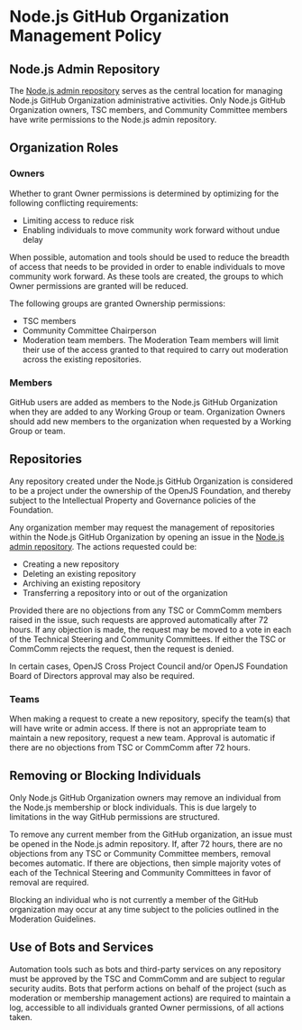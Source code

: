 # Node.js GitHub Organization Management Policy

## Node.js Admin Repository

The [Node.js admin repository][nodejs/admin] serves as the
central location for managing Node.js GitHub Organization administrative
activities. Only Node.js GitHub Organization owners, TSC members, and Community
Committee members have write permissions to the Node.js admin repository.

## Organization Roles

### Owners

Whether to grant Owner permissions is determined by optimizing
for the following conflicting requirements:

* Limiting access to reduce risk
* Enabling individuals to move community work forward without undue delay

When possible, automation and tools should be used to reduce the breadth of
access that needs to be provided in order to enable individuals to move
community work forward. As these tools are created, the groups to which
Owner permissions are granted will be reduced.

The following groups are granted Ownership permissions:

* TSC members
* Community Committee Chairperson
* Moderation team members. The Moderation Team members
will limit their use of the access granted to that required to carry out
moderation across the existing repositories.

### Members

GitHub users are added as members to the Node.js GitHub Organization when they
are added to any Working Group or team. Organization Owners should add new
members to the organization when requested by a Working Group or team.

## Repositories

Any repository created under the Node.js GitHub Organization is considered to be
a project under the ownership of the OpenJS Foundation, and thereby subject
to the Intellectual Property and Governance policies of the Foundation.

Any organization member may request the management of repositories within the
Node.js GitHub Organization by opening an issue in the
[Node.js admin repository][nodejs/admin]. The actions requested could be:

- Creating a new repository
- Deleting an existing repository
- Archiving an existing repository
- Transferring a repository into or out of the organization

Provided there are no objections from any TSC or CommComm members raised in
the issue, such requests are approved automatically after 72 hours. If any
objection is made, the request may be moved to a vote in each of the
Technical Steering and Community Committees. If either the TSC or CommComm
rejects the request, then the request is denied.

In certain cases, OpenJS Cross Project Council and/or OpenJS Foundation Board
of Directors approval may also be required.

### Teams

When making a request to create a new repository, specify the team(s) that will
have write or admin access. If there is not an appropriate team to maintain a
new repository, request a new team. Approval is automatic if there are no
objections from TSC or CommComm after 72 hours.

## Removing or Blocking Individuals

Only Node.js GitHub Organization owners may remove an individual from the
Node.js membership or block individuals. This is due largely to
limitations in the way GitHub permissions are structured.

To remove any current member from the GitHub organization, an issue must be
opened in the Node.js admin repository. If, after 72 hours, there are no
objections from any TSC or Community Committee members, removal becomes
automatic. If there are objections, then simple majority votes of each of the
Technical Steering and Community Committees in favor of removal are required.

Blocking an individual who is not currently a member of the GitHub organization
may occur at any time subject to the policies outlined in the Moderation
Guidelines.

## Use of Bots and Services

Automation tools such as bots and third-party services on any repository must
be approved by the TSC and CommComm and are subject to regular security audits.
Bots that perform actions on behalf of the project (such as moderation or membership
management actions) are required to maintain a log, accessible to all individuals
granted Owner permissions, of all actions taken.

[nodejs/admin]: https://github.com/nodejs/admin
